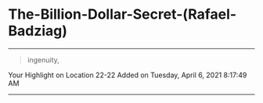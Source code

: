 # The-Billion-Dollar-Secret-(Rafael-Badziag)

---

> ingenuity,

Your Highlight on Location 22-22 Added on Tuesday, April 6, 2021 8:17:49 AM

---

